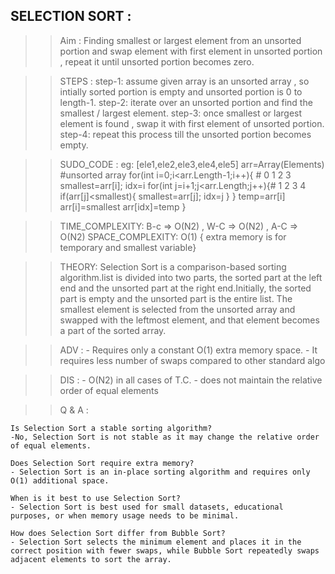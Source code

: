 ## SELECTION SORT :

>> Aim : Finding smallest or largest element from an unsorted portion and swap element with first element in unsorted portion , repeat it until unsorted portion becomes zero.

>> STEPS :
    step-1: assume given array is an unsorted array , so intially sorted portion is empty and unsorted portion is 0 to length-1.
    step-2: iterate over an unsorted portion and find the smallest / largest element.
    step-3: once smallest or largest element is found , swap it with first element of unsorted portion.
    step-4: repeat this process till the unsorted portion becomes empty.

>> SUDO_CODE :
    eg: [ele1,ele2,ele3,ele4,ele5]
    arr=Array(Elements) #unsorted array
    for(int i=0;i<arr.Length-1;i++){ # 0 1 2 3
        smallest=arr[i];
        idx=i
        for(int j=i+1;j<arr.Length;j++){# 1 2 3 4
            if(arr[j]<smallest){
                smallest=arr[j];
                idx=j
            }
        }
        temp=arr[i]
        arr[i]=smallest
        arr[idx]=temp
    }

>> TIME_COMPLEXITY: B-c => O(N2) , W-C => O(N2) , A-C => O(N2) 
>> SPACE_COMPLEXITY: O(1) { extra memory is for temporary and smallest variable}

>> THEORY: Selection Sort is a comparison-based sorting algorithm.list is divided into two parts, the sorted part at the left end and the unsorted part at the right end.Initially, the sorted part is empty and the unsorted part is the entire list.
The smallest element is selected from the unsorted array and swapped with the leftmost element, and that element becomes a part of the sorted array. 

>> ADV :
    - Requires only a constant O(1) extra memory space.
    - It requires less number of swaps compared to other standard algo

>> DIS :
    - O(N2) in all cases of T.C.
    - does not maintain the relative order of equal elements

>> Q & A :

    Is Selection Sort a stable sorting algorithm?
    -No, Selection Sort is not stable as it may change the relative order of equal elements.

    Does Selection Sort require extra memory?
    - Selection Sort is an in-place sorting algorithm and requires only O(1) additional space.

    When is it best to use Selection Sort?
    - Selection Sort is best used for small datasets, educational purposes, or when memory usage needs to be minimal.
    
    How does Selection Sort differ from Bubble Sort?
    - Selection Sort selects the minimum element and places it in the correct position with fewer swaps, while Bubble Sort repeatedly swaps adjacent elements to sort the array.